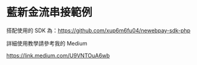 # 藍新金流串接範例

搭配使用的 SDK 為：https://github.com/xup6m6fu04/newebpay-sdk-php

詳細使用教學請參考我的 Medium

https://link.medium.com/U9VNTOuA6wb
